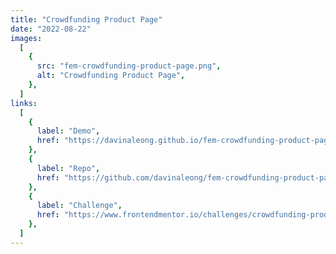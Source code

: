 ```yaml
---
title: "Crowdfunding Product Page"
date: "2022-08-22"
images:
  [
    {
      src: "fem-crowdfunding-product-page.png",
      alt: "Crowdfunding Product Page",
    },
  ]
links:
  [
    {
      label: "Demo",
      href: "https://davinaleong.github.io/fem-crowdfunding-product-page/",
    },
    {
      label: "Repo",
      href: "https://github.com/davinaleong/fem-crowdfunding-product-page",
    },
    {
      label: "Challenge",
      href: "https://www.frontendmentor.io/challenges/crowdfunding-product-page-7uvcZe7ZR",
    },
  ]
---
```

